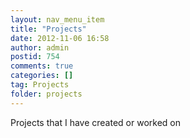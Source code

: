 ```yaml
---
layout: nav_menu_item
title: "Projects"
date: 2012-11-06 16:58
author: admin
postid: 754
comments: true
categories: []
tag: Projects
folder: projects
---
```

Projects that I have created or worked on

